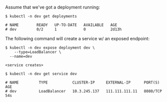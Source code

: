 Assume that we've got a deployment running:
```shell
$ kubectl -n dev get deployments 

# NAME        READY   UP-TO-DATE   AVAILABLE   AGE
# dev         0/2     1            0           2d13h
```
The following command will create a service w/ an exposed endpoint:
```shell
$ kubectl -n dev expose deployment dev \
	--type=LoadBalancer \
  --name=dev

<service creates>

$ kubectl -n dev get service dev 

# NAME         TYPE           CLUSTER-IP     EXTERNAL-IP      PORT(S)    AGE
# dev          LoadBalancer   10.3.245.137   111.111.111.11   8080/TCP   54s
```


